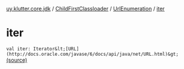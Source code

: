 [uy.klutter.core.jdk](../../index.md) / [ChildFirstClassloader](../index.md) / [UrlEnumeration](index.md) / [iter](.)


# iter

`val iter: Iterator&lt;[URL](http://docs.oracle.com/javase/6/docs/api/java/net/URL.html)&gt;` [(source)](https://github.com/kohesive/klutter/blob/master/core-jdk6/src/main/kotlin/uy/klutter/core/jdk/ChildFirstClassloader.kt#L73)


